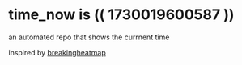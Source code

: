 # time_now is (( 1730019600587 ))

an automated repo that shows the currnent time

inspired by [breakingheatmap](https://github.com/breakingheatmap/breakingheatmap)